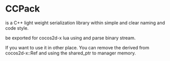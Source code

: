 # CCPack
is a C++ light weight serialization library within simple and clear naming and code style.

be exported for cocos2d-x lua using and parse binary stream.

If you want to use it in other place. You can remove the derived from cocos2d-x::Ref and using the shared_ptr to manager memory.
